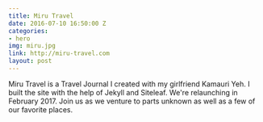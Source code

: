 ```yaml
---
title: Miru Travel
date: 2016-07-10 16:50:00 Z
categories:
- hero
img: miru.jpg
link: http://miru-travel.com
layout: post
---
```


Miru Travel is a Travel Journal I created with my girlfriend Kamauri Yeh. I built the site with the help of Jekyll and Siteleaf. We're relaunching in February 2017. Join us as we venture to parts unknown as well as a few of our favorite places.
